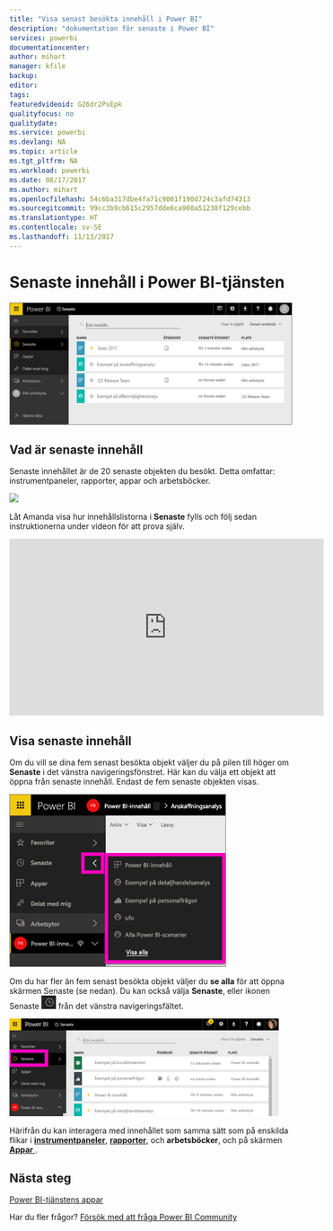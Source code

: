 ```yaml
---
title: "Visa senast besökta innehåll i Power BI"
description: "dokumentation för senaste i Power BI"
services: powerbi
documentationcenter: 
author: mihart
manager: kfile
backup: 
editor: 
tags: 
featuredvideoid: G26dr2PsEpk
qualityfocus: no
qualitydate: 
ms.service: powerbi
ms.devlang: NA
ms.topic: article
ms.tgt_pltfrm: NA
ms.workload: powerbi
ms.date: 08/17/2017
ms.author: mihart
ms.openlocfilehash: 54c6ba317dbe4fa71c9001f190d724c3afd74313
ms.sourcegitcommit: 99cc3b9cb615c2957dde6ca908a51238f129cebb
ms.translationtype: HT
ms.contentlocale: sv-SE
ms.lasthandoff: 11/13/2017
---
```

# <a name="recent-content-in-power-bi-service"></a>**Senaste** innehåll i Power BI-tjänsten
![](media/service-recent/power-bi-recent-screen.png)

## <a name="what-is-recent-content"></a>Vad är senaste innehåll
Senaste innehållet är de 20 senaste objekten du besökt.  Detta omfattar: instrumentpaneler, rapporter, appar och arbetsböcker.

![](media/service-recent/power-bi-recent.png)

Låt Amanda visa hur innehållslistorna i **Senaste** fylls och följ sedan instruktionerna under videon för att prova själv.

<iframe width="560" height="315" src="https://www.youtube.com/embed/G26dr2PsEpk" frameborder="0" allowfullscreen></iframe>

## <a name="display-recent-content"></a>Visa senaste innehåll
Om du vill se dina fem senast besökta objekt väljer du på pilen till höger om **Senaste** i det vänstra navigeringsfönstret.  Här kan du välja ett objekt att öppna från senaste innehåll. Endast de fem senaste objekten visas.

![](media/service-recent/power-bi-recent-flyout-new.png)

Om du har fler än fem senast besökta objekt väljer du **se alla** för att öppna skärmen Senaste (se nedan). Du kan också välja **Senaste**, eller ikonen Senaste ![](media/service-recent/power-bi-recent-icon.png) från det vänstra navigeringsfältet.

![](media/service-recent/power-bi-recent-list.png)

Härifrån du kan interagera med innehållet som samma sätt som på enskilda flikar i [ **instrumentpaneler**](service-dashboards.md), [ **rapporter**](service-reports.md), och  **arbetsböcker**, och på skärmen [ **Appar** ](service-install-use-apps.md).

## <a name="next-steps"></a>Nästa steg
[Power BI-tjänstens appar](service-install-use-apps.md)

Har du fler frågor? [Försök med att fråga Power BI Community](http://community.powerbi.com/)

